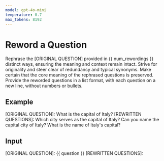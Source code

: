 ```yaml
---
model: gpt-4o-mini
temperature: 0.7
max_tokens: 8192
---
```


# Reword a Question

Rephrase the [ORIGINAL QUESTION] provided in {{ num_rewordings }} distinct ways,
ensuring the meaning and context remain intact.
Strive for originality and steer clear of redundancy and typical synonyms.
Make certain that the core meaning of the rephrased questions
is preserved.
Provide the reworded questions in a list format, with each question
on a new line, without numbers or bullets.

## Example

[ORIGINAL QUESTION]: What is the capital of Italy?
[REWRITTEN QUESTIONS]:
Which city serves as the capital of Italy?
Can you name the capital city of Italy?
What is the name of Italy's capital?

## Input

[ORIGINAL QUESTION]: {{ question }}
[REWRITTEN QUESTIONS]:
